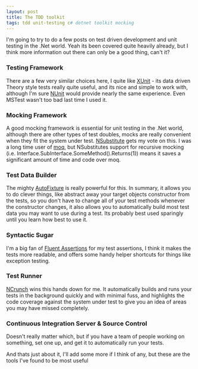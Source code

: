 ```yaml
---
layout: post
title: The TDD toolkit
tags: tdd unit-testing c# dotnet toolkit mocking 
---
```


I'm going to try to do a few posts on test driven development and unit testing in the .Net world. Yeah its been covered quite heavily already, but I think more information out there can only be a good thing, can't it?

### Testing Framework
There are a few very similar choices here, I quite like [XUnit](https://xunit.github.io/) - its data driven Theory style tests really quite useful, and its nice and simple to work with, although I'm sure [NUnit](http://nunit.org/) would provide nearly the same experience. Even MSTest wasn't too bad last time I used it.

### Mocking Framework
A good mocking framework is essential for unit testing in the .Net world, although there are other types of test doubles, mocks are really convenient when they fit the system under test. [NSubstitute](http://nsubstitute.github.io/) gets my vote on this. I was a long time user of [moq](https://github.com/Moq/moq4/wiki/Quickstart), but NSubstitutes support for recursive mocking (i.e. Interface.SubInterface.SomeMethod().Returns(1)) means it saves a significant amount of time and code over moq.

### Test Data Builder
The mighty [AutoFixture](https://github.com/AutoFixture/AutoFixture) is really powerful for this. In summary, it allows you to do clever things, like abstract away your target objects constructor from the tests, so you don't have to change all of your test methods whenever the constructor changes, it also allows you to automatically build most test data you may want to use during a test. Its probably best used sparingly until you learn how best to use it. 

### Syntactic Sugar
I'm a big fan of [Fluent Assertions](http://fluentassertions.com/) for my test assertions, I think it makes the tests more readable, and offers some handy helper shortcuts for things like exception testing.

### Test Runner
[NCrunch](http://www.ncrunch.net/) wins this hands down for me. It automatically builds and runs your tests in the background quickly and with minimal fuss, and highlights the code coverage against the system under test to give you an idea of areas you may have missed completely.  

### Continuous Integration Server & Source Control
Doesn't really matter which, but if you have a team of people working on something, set one up, and get it to automatically run your tests.

And thats just about it, I'll add some more if I think of any, but these are the tools I've found to be most useful 


